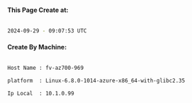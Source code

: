 
   
#### This Page Create at:

```bash

2024-09-29 - 09:07:53 UTC

```

#### Create By Machine:

```bash

Host Name : fv-az700-969

platform  : Linux-6.8.0-1014-azure-x86_64-with-glibc2.35

Ip Local  : 10.1.0.99

```

